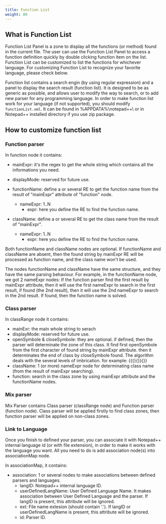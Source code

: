 ```yaml
---
title: Function List
weight: 80
---
```


## What is Function List
Function List Panel is a zone to display all the functions (or method) found in the current file. The user can use the Function List Panel to access a function definition quickly by double clicking function item on the list. Function List can be customized to list the functions for whichever language. For customizing Function List to recognize your favorite language, please check below.


Function list contains a search engin (by using regular expression) and a panel to display the search result (function list). It is designed to be as generic as possible, and allows user to modify the way to search, or to add new parser for any programming language.
In order to make function list work for your language (if not supported), you should modify `functionList.xml`. It can be found in %APPDATA%\notepad++\ or in Notepad++ installed directory if you use zip package.

## How to customize function list

### Function parser
In function node it contains:
- mainExpr: it's the regex to get the whole string which contains all the informations you need.
- displayMode: reserved for future use.
- functionName: define a or several RE to get the function name from the result of "mainExpr" attribute of "function" node.
    - nameExpr: 1..N
        - expr: here you define the RE to find the function name.

- className: define a or several RE to get the class name from the result of "mainExpr".
    - nameExpr: 1..N
      - expr: here you define the RE to find the function name.
    
Both functionName and className nodes are optional.
If functionName and className are absent, then the found string by mainExpr RE will be processed as function name, and the class name won't be used.


The nodes functionName and className have the same structure, and they have the same parsing behaviour. For example, in the functionName node, we got 2 nameExpr nodes:
If the function parser find the first result by mainExpr attribute, then it will use the first nameExpr to search in the first result, if found (the 2nd result), then it will use the 2nd nameExpr to search in the 2nd result. If found, then the function name is solved.

### Class parser
In classRange node it contains:
- mainExr: the main whole string to serach
- displayMode: reserved for future use.
- openSymbole & closeSymbole: they are optional. if defined, then the parser will determinate the zone of this class. It find first openSymbole from the first character of found string by mainExpr attribute. then it determinates the end of class by closeSymbole found. The algorithm deals with the several levels of imbrication. for example: {{{}{}}{}}
- className: 1 (or more) nameExpr node for determinating class name (from the result of mainExpr searching).
- function: search in the class zone by using mainExpr attribute and the functionName nodes.

### Mix parser
Mix Parser contains Class parser (classRange node) and Function parser (function node).
Class parser will be applied firstly to find class zones, then function parser will be applied on non-class zones.

### Link to Language
Once you finish to defined your parser, you can associate it with Notepad++ internal language id (or with file extension), in order to make it works with the language you want. All you need to do is add association node(s) into associationMap node.

In associationMap, it contains:
- association: 1 or several nodes to make associations between defined parsers and languages.
    - langID: Notepad++ internal language ID.
    - userDefinedLangName: User Defined Language Name. It makes association between User Defined Language and the parser. If langID is present, this attribute will be ignored.
    - ext: File name extesion (should contain '.'). If langID or userDefinedLangName is present, this attribute will be ignored.
    - id: Parser ID.
